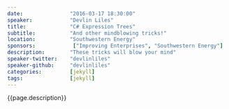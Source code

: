 ```yaml
---
date:               "2016-03-17 18:30:00"
speaker:            "Devlin Liles"
title:              "C# Expression Trees"
subtitle:           "And other mindblowing tricks!"
location:           "Southwestern Energy"
sponsors:            ["Improving Enterprises", "Southwestern Energy"]
description:        "These tricks will blow your mind"
speaker-twitter:    "devlinliles"
speaker-github:     "devlinliles"
categories:         [jekyll]
tags:               [jekyll]
---
```

{{page.description}}